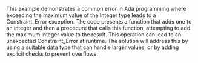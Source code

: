 This example demonstrates a common error in Ada programming where exceeding the maximum value of the Integer type leads to a Constraint_Error exception. The code presents a function that adds one to an integer and then a procedure that calls this function, attempting to add the maximum Integer value to the result. This operation can lead to an unexpected Constraint_Error at runtime.  The solution will address this by using a suitable data type that can handle larger values, or by adding explicit checks to prevent overflows.